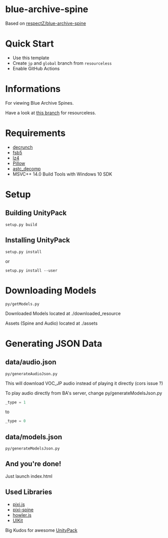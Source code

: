 # blue-archive-spine
Based on [respectZ/blue-archive-spine](https://github.com/respectZ/blue-archive-spine)

# Quick Start
* Use this template
* Create `jp` and `global` branch from `resourceless`
* Enable GitHub Actions

# Informations
For viewing Blue Archive Spines.

Have a look at [this branch](https://github.com/respectZ/blue-archive-spine/tree/resourceless) for resourceless.

# Requirements
- [decrunch](https://github.com/HearthSim/decrunch/)
- [fsb5](https://github.com/HearthSim/python-fsb5)
- [lz4](https://github.com/python-lz4/python-lz4)
- [Pillow](https://python-pillow.org/)
- [astc_decomp](https://github.com/K0lb3/astc_decomp/)
- MSVC++ 14.0 Build Tools with Windows 10 SDK

# Setup
## Building UnityPack
```
setup.py build
```
## Installing UnityPack
```
setup.py install
```
or
```
setup.py install --user
```

# Downloading Models
```
py/getModels.py
```
Downloaded Models located at ./downloaded_resource

Assets (Spine and Audio) located at ./assets

# Generating JSON Data
## data/audio.json
```
py/generateAudioJson.py
```
This will download VOC_JP audio instead of playing it directly (cors issue ?)

To play audio directly from BA's server, change py/generateModelsJson.py
```python
_type = 1
```
to
```python
_type = 0
```
## data/models.json
```
py/generateModelsJson.py
```
## And you're done!
Just launch index.html

## Used Libraries
- [pixi.js](https://pixijs.com/)
- [pixi-spine](https://github.com/pixijs/spine)
- [howler.js](https://howlerjs.com/)
- [UIKit](https://getuikit.com/)

Big Kudos for awesome [UnityPack](https://github.com/HearthSim/UnityPack)